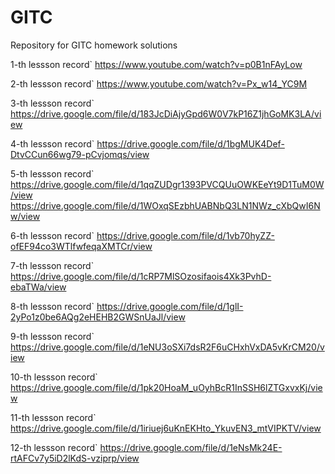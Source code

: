 # GITC
Repository for GITC homework solutions

1-th lessson record` https://www.youtube.com/watch?v=p0B1nFAyLow 

2-th lessson record` https://www.youtube.com/watch?v=Px_w14_YC9M 

3-th lessson record` https://drive.google.com/file/d/183JcDiAjyGpd6W0V7kP16Z1jhGoMK3LA/view 

4-th lessson record` https://drive.google.com/file/d/1bgMUK4Def-DtvCCun66wg79-pCvjomqs/view 

5-th lessson record` https://drive.google.com/file/d/1qqZUDgr1393PVCQUuOWKEeYt9D1TuM0W/view
                     https://drive.google.com/file/d/1WOxqSEzbhUABNbQ3LN1NWz_cXbQwI6Nw/view

6-th lessson record` https://drive.google.com/file/d/1vb70hyZZ-ofEF94co3WTlfwfeqaXMTCr/view

7-th lessson record` https://drive.google.com/file/d/1cRP7MlSOzosifaois4Xk3PvhD-ebaTWa/view

8-th lessson record` https://drive.google.com/file/d/1glI-2yPo1z0be6AQg2eHEHB2GWSnUaJl/view

9-th lessson record` https://drive.google.com/file/d/1eNU3oSXi7dsR2F6uCHxhVxDA5vKrCM20/view

10-th lessson record` https://drive.google.com/file/d/1pk20HoaM_uOyhBcR1InSSH6lZTGxvxKj/view

11-th lessson record` https://drive.google.com/file/d/1iriuej6uKnEKHto_YkuvEN3_mtVIPKTV/view

12-th lessson record` https://drive.google.com/file/d/1eNsMk24E-rtAFCv7y5iD2lKdS-vziprp/view


